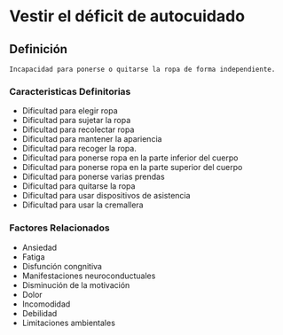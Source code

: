 # Vestir el déficit de autocuidado
## Definición
	Incapacidad para ponerse o quitarse la ropa de forma independiente.

### Caracteristicas Definitorias
  
- Dificultad para elegir ropa   
- Dificultad para sujetar la ropa   
- Dificultad para recolectar ropa   
- Dificultad para mantener la 
apariencia   
- Dificultad para recoger la ropa.   
- Dificultad para ponerse ropa en la 
parte inferior del cuerpo   
- Dificultad para ponerse ropa 
en la parte superior del 
cuerpo   
- Dificultad para ponerse varias 
prendas   
- Dificultad para quitarse la ropa   
- Dificultad para usar dispositivos de 
asistencia   
- Dificultad para usar la cremallera   
 

### Factores Relacionados
- Ansiedad  
- Fatiga  
- Disfunción congnitiva  
- Manifestaciones 
neuroconductuales  
- Disminución de la motivación 
- Dolor  
- Incomodidad  
- Debilidad   
- Limitaciones ambientales

